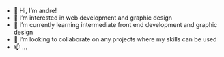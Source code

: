 - 👋 Hi, I’m andre!
- 👀 I’m interested in web development and graphic design
- 🌱 I’m currently learning intermediate front end development and graphic design
- 💞️ I’m looking to collaborate on any projects where my skills can be used 
- 📫 ...

<!---
nohyp3/nohyp3 is a ✨ special ✨ repository because its `README.md` (this file) appears on your GitHub profile.
You can click the Preview link to take a look at your changes.
--->
